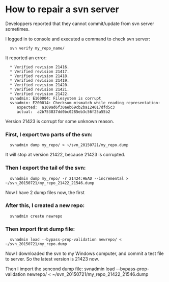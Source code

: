 How to repair a svn server
====

Developpers reported that they cannot commit/update from svn server sometimes.

I logged in to console and executed a command to check svn server:

      svn verify my_repo_name/ 

It reported an error:

      * Verified revision 21416.
      * Verified revision 21417.
      * Verified revision 21418.
      * Verified revision 21419.
      * Verified revision 21420.
      * Verified revision 21421.
      * Verified revision 21422.
      svnadmin: E160004: Filesystem is corrupt
      svnadmin: E200014: Checksum mismatch while reading representation:
         expected:  a109ad6f30aeb69cb2ba124017dfd5c3
         actual:  a2b753837dd0bc0285eb3c56f25a55b2

Version 21423 is corrupt for some unknown reason.

### First, I export two parts of the svn:
      svnadmin dump my_repo/ > ~/svn_20150721/my_repo.dump
It will stop at version 21422, because 21423 is corrupted.

### Then I export the tail of the svn:
      svnadmin dump my_repo/ -r 21424:HEAD --incremental > ~/svn_20150721/my_repo_21422_21546.dump

Now I have 2 dump files now, the first 
### After this, I created a new repo:
      svnadmin create newrepo

### Then import first dump file:
      svnadmin load --bypass-prop-validation newrepo/ < ~/svn_20150721/my_repo.dump 

Now I downloaded the svn to my Windows computer, and commit a test file to server.
So the latest version is 21423 now.

Then I import the sencond dump file:
            svnadmin load --bypass-prop-validation newrepo/ < ~/svn_20150721/my_repo_21422_21546.dump 

